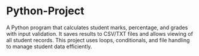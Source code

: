 # Python-Project
A Python program that calculates student marks, percentage, and grades with input validation. It saves results to CSV/TXT files and allows viewing of all student records. This project uses loops, conditionals, and file handling to manage student data efficiently.
